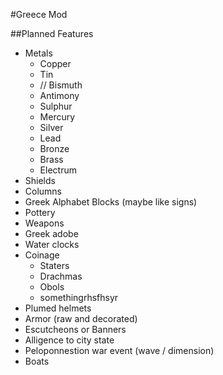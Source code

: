 #Greece Mod

##Planned Features

* Metals
  * Copper
  * Tin
  * // Bismuth
  * Antimony
  * Sulphur
  * Mercury
  * Silver
  * Lead
  * Bronze
  * Brass
  * Electrum
* Shields
* Columns
* Greek Alphabet Blocks (maybe like signs)
* Pottery
* Weapons
* Greek adobe
* Water clocks
* Coinage
  * Staters
  * Drachmas
  * Obols
  * somethingrhsfhsyr
* Plumed helmets
* Armor (raw and decorated)
* Escutcheons or Banners
* Alligence to city state
* Peloponnestion war event (wave / dimension)
* Boats
